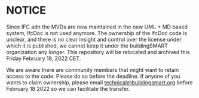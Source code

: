
NOTICE
=================


Since IFC adn the MVDs are now maintained in the new UML + MD based system, IfcDoc is not used anymore. The ownership of the IfcDoc code is unclear, and there is no clear insight and control over the license under which it is published, we cannot keep it under the buildingSMART organization any longer.
This repository will be relocated and archived this Friday February 18, 2022 CET.
 
We are aware there are community members that might want to retain access to the code. Please do so before the deadline.
If anyone of you wants to claim ownership, please email technical@buildingsmart.org before February 18 2022 so we can facilitate the transfer.
